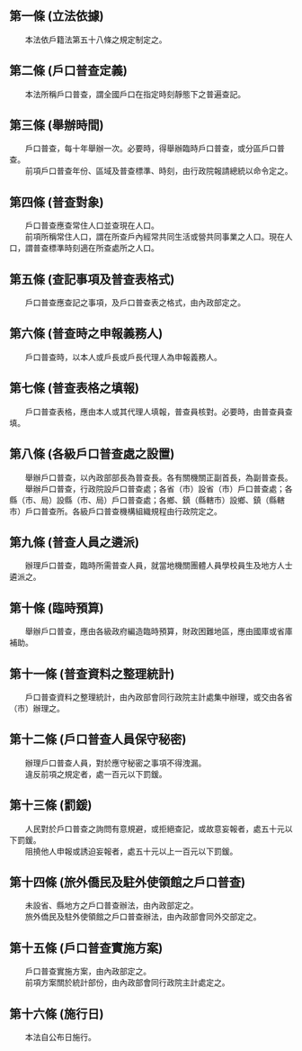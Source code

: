 第一條 (立法依據)
-----------------
　　本法依戶籍法第五十八條之規定制定之。  


第二條 (戶口普查定義)
---------------------
　　本法所稱戶口普查，謂全國戶口在指定時刻靜態下之普遍查記。  


第三條 (舉辦時間)
-----------------
　　戶口普查，每十年舉辦一次。必要時，得舉辦臨時戶口普查，或分區戶口普查。  
　　前項戶口普查年份、區域及普查標準、時刻，由行政院報請總統以命令定之。  


第四條 (普查對象)
-----------------
　　戶口普查應查常住人口並查現在人口。  
　　前項所稱常住人口，謂在所查戶內經常共同生活或營共同事業之人口。現在人口，謂普查標準時刻適在所查處所之人口。  


第五條 (查記事項及普查表格式)
-----------------------------
　　戶口普查應查記之事項，及戶口普查表之格式，由內政部定之。  


第六條 (普查時之申報義務人)
---------------------------
　　戶口普查時，以本人或戶長或戶長代理人為申報義務人。  


第七條 (普查表格之填報)
-----------------------
　　戶口普查表格，應由本人或其代理人填報，普查員核對。必要時，由普查員查填。  


第八條 (各級戶口普查處之設置)
-----------------------------
　　舉辦戶口普查，以內政部部長為普查長。各有關機關正副首長，為副普查長。  
　　舉辦戶口普查，行政院設戶口普查處；各省（市）設省（市）戶口普查處；各縣（市、局）設縣（市、局）戶口普查處；各鄉、鎮（縣轄市）設鄉、鎮（縣轄市）戶口普查所。各級戶口普查機構組織規程由行政院定之。  


第九條 (普查人員之遴派)
-----------------------
　　辦理戶口普查，臨時所需普查人員，就當地機關團體人員學校員生及地方人士遴派之。  


第十條 (臨時預算)
-----------------
　　舉辦戶口普查，應由各級政府編造臨時預算，財政困難地區，應由國庫或省庫補助。  


第十一條 (普查資料之整理統計)
-----------------------------
　　戶口普查資料之整理統計，由內政部會同行政院主計處集中辦理，或交由各省（市）辦理之。  


第十二條 (戶口普查人員保守秘密)
-------------------------------
　　辦理戶口普查人員，對於應守秘密之事項不得洩漏。  
　　違反前項之規定者，處一百元以下罰鍰。  


第十三條 (罰鍰)
---------------
　　人民對於戶口普查之詢問有意規避，或拒絕查記，或故意妄報者，處五十元以下罰鍰。  
　　阻撓他人申報或誘迫妄報者，處五十元以上一百元以下罰鍰。  


第十四條 (旅外僑民及駐外使領館之戶口普查)
-----------------------------------------
　　未設省、縣地方之戶口普查辦法，由內政部定之。  
　　旅外僑民及駐外使領館之戶口普查辦法，由內政部會同外交部定之。  


第十五條 (戶口普查實施方案)
---------------------------
　　戶口普查實施方案，由內政部定之。  
　　前項方案關於統計部份，由內政部會同行政院主計處定之。  


第十六條 (施行日)
-----------------
　　本法自公布日施行。